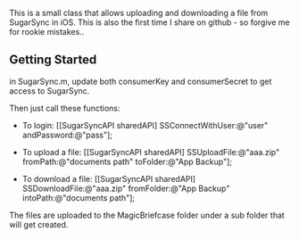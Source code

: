 This is a small class that allows uploading and downloading a file from SugarSync in iOS.
This is also the first time I share on github - so forgive me for rookie mistakes..

## Getting Started
in SugarSync.m, update both consumerKey and consumerSecret to get access to SugarSync.

Then just call these functions:

* To login:   [[SugarSyncAPI sharedAPI] SSConnectWithUser:@"user" andPassword:@"pass"];

* To upload a file:   [[SugarSyncAPI sharedAPI] SSUploadFile:@"aaa.zip" fromPath:@"documents path" toFolder:@"App Backup"];

* To download a file:   [[SugarSyncAPI sharedAPI] SSDownloadFile:@"aaa.zip" fromFolder:@"App Backup" intoPath:@"documents path"];


The files are uploaded to the MagicBriefcase folder under a sub folder that will get created.